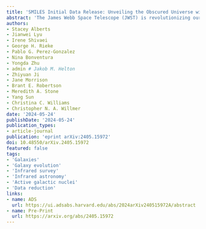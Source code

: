 ```yaml
---
title: 'SMILES Initial Data Release: Unveiling the Obscured Universe with MIRI Multi-band Imaging'
abstract: 'The James Webb Space Telescope (JWST) is revolutionizing our view of the Universe through unprecedented sensitivity and resolution in the infrared, with some of the largest gains realized at its longest wavelengths. We present the Systematic Mid-infrared Instrument (MIRI) Legacy Extragalactic Survey (SMILES), an eight-band MIRI survey with Near-Infrared Spectrograph (NIRSpec) spectroscopic follow-up in the GOODS-S/HUDF region. SMILES takes full advantage of MIRI's continuous coverage from {{< math >}}$5.6-25.5\ \mu\mathrm{m}${{< /math >}} over a {{< math >}}$\sim 34\ \mathrm{arcmin}^{2}${{< /math >}} area to greatly expand our understanding of the obscured Universe up to cosmic noon and beyond. This work, together with a companion paper by Rieke et al., covers the SMILES science drivers and technical design, early results with SMILES, data reduction, photometric catalog creation, and the first data release. As part of the discussion on early results, we additionally present a high-level science demonstration on how MIRI's wavelength coverage and resolution will advance our understanding of cosmic dust using the full range of polycyclic aromatic hydrocarbon (PAH) emission features from {{< math >}}$3.3-18\ \mu\mathrm{m}${{< /math >}}. Using custom background subtraction, we produce robust reductions of the MIRI imaging that maximize the depths reached with our modest exposure times ({{< math >}}$\sim 0.6-2.2\ \mathrm{ks}${{< /math >}} per filter). Included in our initial data release are (1) eight MIRI imaging mosaics reaching depths of  {{< math >}}$0.2-18\ \mu\mathrm{Jy}${{< /math >}} ({{< math >}}$5\sigma${{< /math >}}) and (2) a {{< math >}}$5-25.5\ \mu\mathrm{m}${{< /math >}} photometric catalog with over {{< math >}}$3,000${{< /math >}} sources. Building upon the rich legacy of extensive photometric and spectroscopy coverage of GOODS-S/HUDF from the X-ray to the radio, SMILES greatly expands our investigative power in understanding the obscured Universe.'
authors:
- Stacey Alberts
- Jianwei Lyu
- Irene Shivaei
- George H. Rieke
- Pablo G. Perez-Gonzalez
- Nina Bonventura
- Yongda Zhu
- admin # Jakob M. Helton
- Zhiyuan Ji
- Jane Morrison
- Brant E. Robertson
- Meredith A. Stone
- Yang Sun
- Christina C. Williams
- Christopher N. A. Willmer
date: '2024-05-24'
publishDate: '2024-05-24'
publication_types:
- article-journal
publication: 'eprint arXiv:2405.15972'
doi: 10.48550/arXiv.2405.15972
featured: false
tags:
- 'Galaxies'
- 'Galaxy evolution'
- 'Infrared survey'
- 'Infrared astronomy'
- 'Active galactic nuclei'
- 'Data reduction'
links:
- name: ADS
  url: https://ui.adsabs.harvard.edu/abs/2024arXiv240515972A/abstract
- name: Pre-Print
  url: https://arxiv.org/abs/2405.15972
---
```

